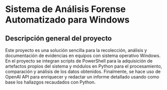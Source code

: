 # Sistema de Análisis Forense Automatizado para Windows

## Descripción general del proyecto
Este proyecto es una solución sencilla para la recolección, análisis y documentación de evidencias en equipos con sistema operativo Windows. En el proyecto se integran scripts de PowerShell para la adquisición de artefactos propios del sistema y módulos en Python para el procesamiento, comparación y análisis de los datos obtenidos. Finalmente, se hace uso de OpenAI API para enriquecer y redactar un informe detallado usando como base los hallazgos recaudados con Python.
